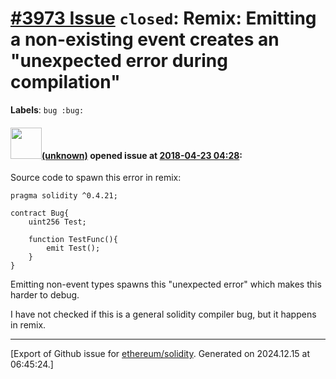 # [\#3973 Issue](https://github.com/ethereum/solidity/issues/3973) `closed`: Remix: Emitting a non-existing event creates an "unexpected error during compilation"
**Labels**: `bug :bug:`


#### <img src="(unknown)" width="50">[(unknown)]((unknown)) opened issue at [2018-04-23 04:28](https://github.com/ethereum/solidity/issues/3973):

Source code to spawn this error in remix:

```
pragma solidity ^0.4.21;

contract Bug{
    uint256 Test;

    function TestFunc(){
        emit Test();
    }
}
```
    
Emitting non-event types spawns this "unexpected error" which makes this harder to debug.

I have not checked if this is a general solidity compiler bug, but it happens in remix.





-------------------------------------------------------------------------------



[Export of Github issue for [ethereum/solidity](https://github.com/ethereum/solidity). Generated on 2024.12.15 at 06:45:24.]
